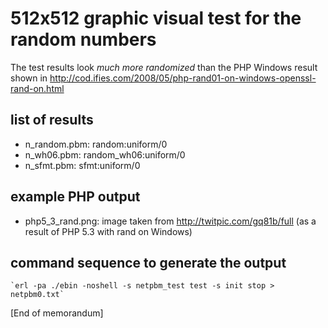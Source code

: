 # 512x512 graphic visual test for the random numbers

The test results look *much more randomized* than the PHP Windows result
shown in 
<http://cod.ifies.com/2008/05/php-rand01-on-windows-openssl-rand-on.html>

## list of results

* n_random.pbm: random:uniform/0
* n_wh06.pbm: random_wh06:uniform/0
* n_sfmt.pbm: sfmt:uniform/0

## example PHP output

* php5_3_rand.png: image taken from <http://twitpic.com/gq81b/full>
(as a result of PHP 5.3 with rand on Windows)

## command sequence to generate the output

    `erl -pa ./ebin -noshell -s netpbm_test test -s init stop > netpbm0.txt`

[End of memorandum]
